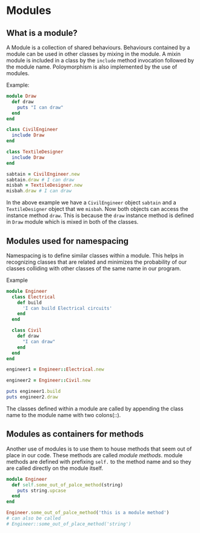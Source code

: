 # Modules

## What is a module?

A Module is a collection of shared behaviours. Behaviours contained by a module can be used in other classes by mixing in the module. A mixin module is included in a class by the `include` method invocation followed by the module name. Poloymorphism is also implemented by the use of modules.

Example:

```ruby
module Draw
  def draw
    puts "I can draw"
  end
end

class CivilEngineer
  include Draw
end

class TextileDesigner
  include Draw
end

sabtain = CivilEngineer.new
sabtain.draw # I can draw
misbah = TextileDesigner.new
misbah.draw # I can draw

```
In the above example we have a `CivilEngineer` object `sabtain` and a `TextileDesigner` object that we `misbah`. Now both objects can access the instance method `draw`. This is because the `draw` instance method is defined in `Draw` module which is mixed in both of the classes.

## Modules used for namespacing

Namespacing is to define similar classes within a module. This helps in recognizing classes that are related and minimizes the probability of our classes colliding with other classes of the same name in our program.

Example

```ruby
module Engineer
  class Electrical
    def build
      'I can build Electrical circuits'
    end
  end

  class Civil
    def draw
      "I can draw"
    end
  end
end

engineer1 = Engineer::Electrical.new

engineer2 = Engineer::Civil.new

puts engineer1.build
puts engineer2.draw
```

The classes defined within a module are called by appending the class name to the module name with two colons(::).

## Modules as containers for methods

Another use of modules is to use them to house methods that seem out of place in our code. These methods are called *module methods*. module methods are defined with prefixing `self.` to the method name and so they are called directly on the module itself.

```ruby
module Engineer
  def self.some_out_of_palce_method(string)
    puts string.upcase
  end
end

Engineer.some_out_of_palce_method('this is a module method')
# can also be called
# Engineer::some_out_of_place_method('string')
```